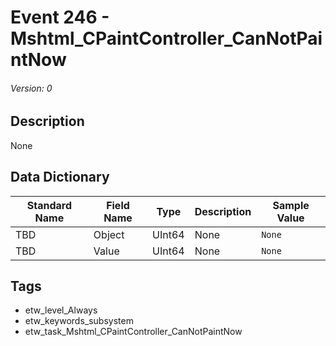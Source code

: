 # Event 246 - Mshtml_CPaintController_CanNotPaintNow
###### Version: 0

## Description
None

## Data Dictionary
|Standard Name|Field Name|Type|Description|Sample Value|
|---|---|---|---|---|
|TBD|Object|UInt64|None|`None`|
|TBD|Value|UInt64|None|`None`|

## Tags
* etw_level_Always
* etw_keywords_subsystem
* etw_task_Mshtml_CPaintController_CanNotPaintNow